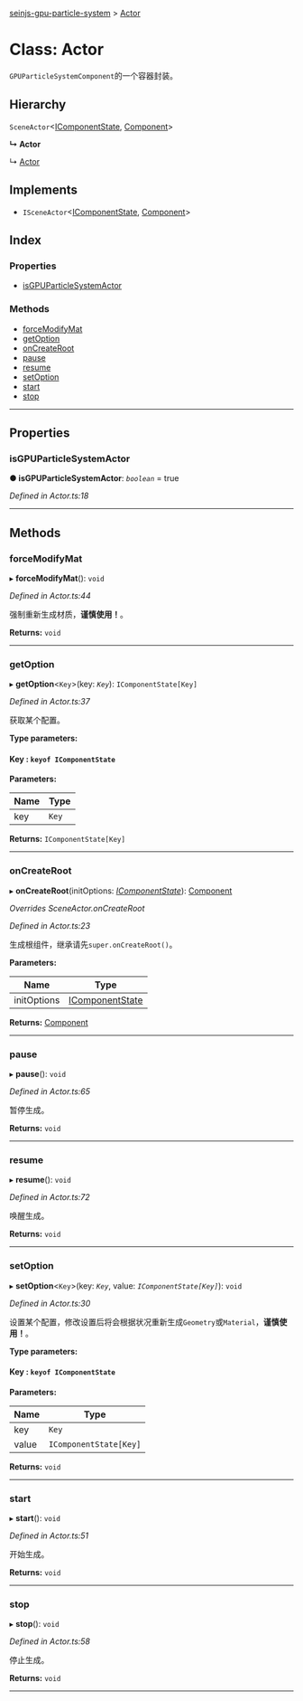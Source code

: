 [seinjs-gpu-particle-system](../README.md) > [Actor](../classes/actor.md)

# Class: Actor

`GPUParticleSystemComponent`的一个容器封装。

## Hierarchy

 `SceneActor`<[IComponentState](../interfaces/icomponentstate.md), [Component](component.md)>

**↳ Actor**

↳  [Actor](_seinjs_.gpuparticlesystem.actor.md)

## Implements

* `ISceneActor`<[IComponentState](../interfaces/icomponentstate.md), [Component](component.md)>

## Index

### Properties

* [isGPUParticleSystemActor](actor.md#isgpuparticlesystemactor)

### Methods

* [forceModifyMat](actor.md#forcemodifymat)
* [getOption](actor.md#getoption)
* [onCreateRoot](actor.md#oncreateroot)
* [pause](actor.md#pause)
* [resume](actor.md#resume)
* [setOption](actor.md#setoption)
* [start](actor.md#start)
* [stop](actor.md#stop)

---

## Properties

<a id="isgpuparticlesystemactor"></a>

###  isGPUParticleSystemActor

**● isGPUParticleSystemActor**: *`boolean`* = true

*Defined in Actor.ts:18*

___

## Methods

<a id="forcemodifymat"></a>

###  forceModifyMat

▸ **forceModifyMat**(): `void`

*Defined in Actor.ts:44*

强制重新生成材质，**谨慎使用！**。

**Returns:** `void`

___
<a id="getoption"></a>

###  getOption

▸ **getOption**<`Key`>(key: *`Key`*): `IComponentState[Key]`

*Defined in Actor.ts:37*

获取某个配置。

**Type parameters:**

#### Key :  `keyof IComponentState`
**Parameters:**

| Name | Type |
| ------ | ------ |
| key | `Key` |

**Returns:** `IComponentState[Key]`

___
<a id="oncreateroot"></a>

###  onCreateRoot

▸ **onCreateRoot**(initOptions: *[IComponentState](../interfaces/icomponentstate.md)*): [Component](component.md)

*Overrides SceneActor.onCreateRoot*

*Defined in Actor.ts:23*

生成根组件，继承请先`super.onCreateRoot()`。

**Parameters:**

| Name | Type |
| ------ | ------ |
| initOptions | [IComponentState](../interfaces/icomponentstate.md) |

**Returns:** [Component](component.md)

___
<a id="pause"></a>

###  pause

▸ **pause**(): `void`

*Defined in Actor.ts:65*

暂停生成。

**Returns:** `void`

___
<a id="resume"></a>

###  resume

▸ **resume**(): `void`

*Defined in Actor.ts:72*

唤醒生成。

**Returns:** `void`

___
<a id="setoption"></a>

###  setOption

▸ **setOption**<`Key`>(key: *`Key`*, value: *`IComponentState[Key]`*): `void`

*Defined in Actor.ts:30*

设置某个配置，修改设置后将会根据状况重新生成`Geometry`或`Material`，**谨慎使用！**。

**Type parameters:**

#### Key :  `keyof IComponentState`
**Parameters:**

| Name | Type |
| ------ | ------ |
| key | `Key` |
| value | `IComponentState[Key]` |

**Returns:** `void`

___
<a id="start"></a>

###  start

▸ **start**(): `void`

*Defined in Actor.ts:51*

开始生成。

**Returns:** `void`

___
<a id="stop"></a>

###  stop

▸ **stop**(): `void`

*Defined in Actor.ts:58*

停止生成。

**Returns:** `void`

___

